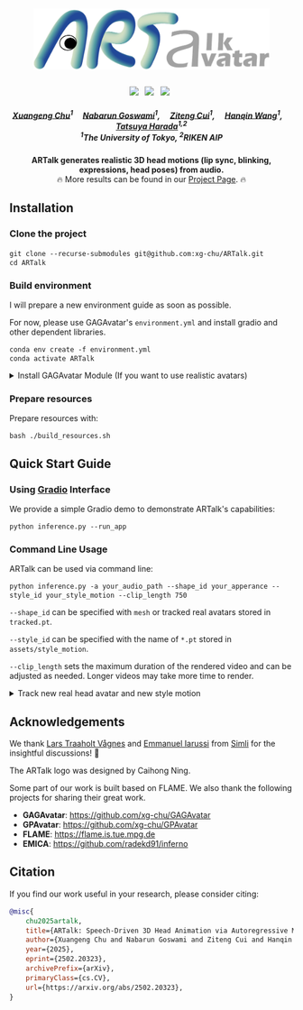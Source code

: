<h1 align="center"><b><img src="./assets/artalk_logo.png" width="420"/></b></h1>
<h3 align="center">
    <a href='https://arxiv.org/abs/2502.20323'><img src='https://img.shields.io/badge/ArXiv-PDF-red'></a> &nbsp; 
    <a href='https://xg-chu.site/project_artalk/'><img src='https://img.shields.io/badge/Project-Page-blue'></a> &nbsp; 
    <!-- <a href='https://www.youtube.com/watch?v=9244ZgOl4Xk'><img src='https://img.shields.io/badge/Youtube-Video-red'></a> &nbsp;  -->
    <a href='https://github.com/xg-chu/GAGAvatar/'><img src='https://img.shields.io/badge/GAGAvatar-Code-purple'></a> &nbsp; 
</h3>

<h5 align="center">
    <a href="https://xg-chu.site">Xuangeng Chu</a><sup>1</sup>&emsp;
    <a href="https://naba89.github.io">Nabarun Goswami</a><sup>1</sup>,</span>&emsp;
    <a href="https://cuiziteng.github.io">Ziteng Cui</a><sup>1</sup>,</span>&emsp;
    <a href="https://openreview.net/profile?id=~Hanqin_Wang1">Hanqin Wang</a><sup>1</sup>,</span>&emsp;
    <a href="https://www.mi.t.u-tokyo.ac.jp/harada/">Tatsuya Harada</a><sup>1,2</sup>
    <br>
    <sup>1</sup>The University of Tokyo,
    <sup>2</sup>RIKEN AIP
</h5>

<div align="center"> 
    <!-- <div align="center"> 
        <b><img src="./demos/teaser.gif" alt="drawing" width="960"/></b>
    </div> -->
    <b>
        ARTalk generates realistic 3D head motions (lip sync, blinking, expressions, head poses) from audio.
    </b>
    <br>
        🔥 More results can be found in our <a href="https://xg-chu.site/project_artalk/">Project Page</a>. 🔥
</div>

<!-- ## TO DO
We are now preparing the <b>pre-trained model and quick start materials</b> and will release it within a week. -->

## Installation
### Clone the project
```
git clone --recurse-submodules git@github.com:xg-chu/ARTalk.git
cd ARTalk
```

### Build environment
I will prepare a new environment guide as soon as possible.

For now, please use GAGAvatar's `environment.yml` and install gradio and other dependent libraries.
```
conda env create -f environment.yml
conda activate ARTalk
```

<details>
<summary><span>Install GAGAvatar Module (If you want to use realistic avatars)</span></summary>

```
git clone --recurse-submodules git@github.com:xg-chu/diff-gaussian-rasterization.git
pip install ./diff-gaussian-rasterization
rm -rf ./diff-gaussian-rasterization
```

</details>

### Prepare resources
Prepare resources with:
```
bash ./build_resources.sh
```

## Quick Start Guide
### Using <a href="https://github.com/gradio-app/gradio">Gradio</a> Interface

We provide a simple Gradio demo to demonstrate ARTalk's capabilities:
```
python inference.py --run_app
```

### Command Line Usage

ARTalk can be used via command line:
```
python inference.py -a your_audio_path --shape_id your_apperance --style_id your_style_motion --clip_length 750
```
`--shape_id` can be specified with `mesh` or tracked real avatars stored in `tracked.pt`.

`--style_id` can be specified with the name of `*.pt` stored in `assets/style_motion`.

`--clip_length` sets the maximum duration of the rendered video and can be adjusted as needed. Longer videos may take more time to render.

<details>
<summary><span>Track new real head avatar and new style motion</span></summary>

The file `tracked.pt` is generated using <a href="https://github.com/xg-chu/GAGAvatar/blob/main/inference.py">`GAGAvatar/inference.py`</a>. Here I've included several examples of tracked avatars for quick testing.

The style motion is tracked with EMICA module in <a href="https://github.com/xg-chu/GAGAvatar_track">`GAGAvatar_track` </a>. Each contains `50*106` dimensional data. `50` is 2 seconds consecutive frames, `106` is `100` expression code and `6` pose code (base+jaw). Here I've included several examples of tracked style motion.
</details>


## Acknowledgements

We thank <a href="https://www.linkedin.com/in/lars-traaholt-vågnes-432725130/">Lars Traaholt Vågnes</a> and <a href="https://emmanueliarussi.github.io">Emmanuel Iarussi</a> from <a href="https://www.simli.com">Simli</a> for the insightful discussions! 🤗

The ARTalk logo was designed by Caihong Ning.

Some part of our work is built based on FLAME.
We also thank the following projects for sharing their great work.
- **GAGAvatar**: https://github.com/xg-chu/GAGAvatar
- **GPAvatar**: https://github.com/xg-chu/GPAvatar
- **FLAME**: https://flame.is.tue.mpg.de
- **EMICA**: https://github.com/radekd91/inferno


## Citation
If you find our work useful in your research, please consider citing:
```bibtex
@misc{
    chu2025artalk,
    title={ARTalk: Speech-Driven 3D Head Animation via Autoregressive Model}, 
    author={Xuangeng Chu and Nabarun Goswami and Ziteng Cui and Hanqin Wang and Tatsuya Harada},
    year={2025},
    eprint={2502.20323},
    archivePrefix={arXiv},
    primaryClass={cs.CV},
    url={https://arxiv.org/abs/2502.20323}, 
}
```